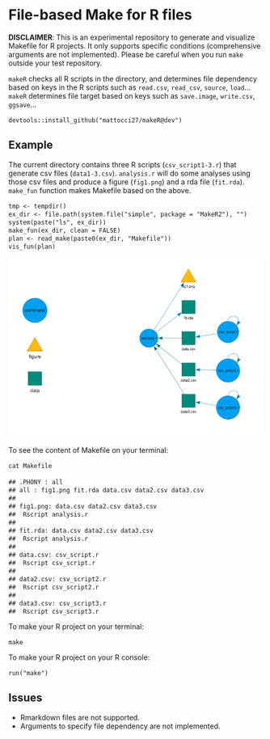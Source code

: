 # File-based Make for R files

**DISCLAIMER**: This is an experimental repository to generate and visualize Makefile for R projects. It only supports specific conditions (comprehensive arguments are not implemented). Please be careful when you run `make` outside your test repository.

`makeR` checks all R scripts in the directory, and determines file dependency based on keys in the R scripts such as `read.csv`, `read_csv`, `source`, `load`... `makeR` determines file target based on keys such as `save.image`, `write.csv`, `ggsave`...



```
devtools::install_github("mattocci27/makeR@dev")
```


## Example

The current directory contains three R scripts (`csv_script1-3.r`) that generate csv files (`data1-3.csv`). `analysis.r` will do some analyses using those csv files and produce a figure (`fig1.png`) and a rda file (`fit.rda`). `make_fun` function makes Makefile based on the above.

```{r}
tmp <- tempdir()
ex_dir <- file.path(system.file("simple", package = "MakeR2"), "")
system(paste("ls", ex_dir))
make_fun(ex_dir, clean = FALSE)
plan <- read_make(paste0(ex_dir, "Makefile"))
vis_fun(plan)
```

![Visualization of Makefile](network.png)

To see the content of Makefile on your terminal:

```{bash}
cat Makefile

## .PHONY : all
## all : fig1.png fit.rda data.csv data2.csv data3.csv
##
## fig1.png: data.csv data2.csv data3.csv
##  Rscript analysis.r
##
## fit.rda: data.csv data2.csv data3.csv
##  Rscript analysis.r
##
## data.csv: csv_script.r
##  Rscript csv_script.r
##
## data2.csv: csv_script2.r
##  Rscript csv_script2.r
##
## data3.csv: csv_script3.r
##  Rscript csv_script3.r
```

To make your R project on your terminal:

```{bash}
make
```

To make your R project on your R console:
```{r}
run("make")
```

## Issues

- Rmarkdown files are not supported.
- Arguments to specify file dependency are not implemented.
